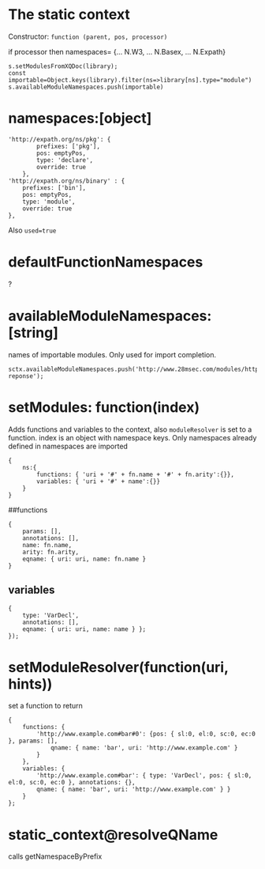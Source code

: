 # The static context

Constructor: `function (parent, pos, processor)`

if processor 
then namespaces= {... N.W3, ... N.Basex, ... N.Expath}
```
s.setModulesFromXQDoc(library);
const importable=Object.keys(library).filter(ns=>library[ns].type="module")
s.availableModuleNamespaces.push(importable)
```

# namespaces:[object]

```
'http://expath.org/ns/pkg': {
        prefixes: ['pkg'],
        pos: emptyPos,
        type: 'declare',
        override: true
    },   
'http://expath.org/ns/binary' : {
    prefixes: ['bin'],
    pos: emptyPos,
    type: 'module',
    override: true
},
```
Also `used=true`

# defaultFunctionNamespaces
?
# availableModuleNamespaces:[string]
names of importable modules. Only used for import completion.
```
sctx.availableModuleNamespaces.push('http://www.28msec.com/modules/http-reponse');
```
# setModules: function(index)
Adds functions and variables to the context, also `moduleResolver` is set to a function. 
index is an object with namespace keys. Only namespaces already defined in namespaces are imported 
```
{
    ns:{
        functions: { 'uri + '#' + fn.name + '#' + fn.arity':{}},
        variables: { 'uri + '#' + name':{}}
    }
}
```
##functions
```
{
    params: [],
    annotations: [],
    name: fn.name,
    arity: fn.arity,
    eqname: { uri: uri, name: fn.name }
}
```
## variables
```
{ 
    type: 'VarDecl', 
    annotations: [], 
    eqname: { uri: uri, name: name } };
});
```
# setModuleResolver(function(uri, hints))
set a function to return 
```
{
    functions: {
        'http://www.example.com#bar#0': {pos: { sl:0, el:0, sc:0, ec:0 }, params: [],
            qname: { name: 'bar', uri: 'http://www.example.com' }
        }
    },
    variables: {
        'http://www.example.com#bar': { type: 'VarDecl', pos: { sl:0, el:0, sc:0, ec:0 }, annotations: {}, 
        qname: { name: 'bar', uri: 'http://www.example.com' } }
    }
};
```
# static_context@resolveQName
calls getNamespaceByPrefix

